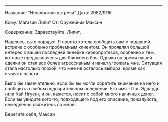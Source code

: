 
---

Название: "Неприятная встреча"
Дата: 2082/9/16

Кому: Магазин Лилит
От: Оружейник Максин

Содержание:
Здравствуйте, Лилит,

Надеюсь, вы в порядке. Я просто хотела сообщить вам о недавней встрече с особенно проблемным клиентом. Он проявлял большой интерес к вашей последней линейке киберпротезов, особенно к тем, которые предназначены для ближнего боя. Однако во время нашей сделки он стал все более агрессивным и начал угрожать мне. Ситуация стала настолько плохой, что мне не осталось выбора, кроме как вызвать власти.

Было бы замечательно, если бы вы могли обратить внимание на него и сообщить о любом подозрительном поведении. Его имя - Пол Эдвардс (или Кай Нгуен), и он, кажется, носит с собой много наличных денег. Если вы увидите кого-то, подходящего под его описание, пожалуйста, немедленно свяжитесь со мной.

Берегите себя,
Максин
